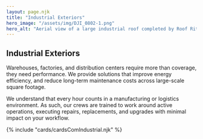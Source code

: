 ```yaml
---
layout: page.njk
title: "Industrial Exteriors"
hero_image: "/assets/img/DJI_0802-1.png"
hero_alt: "Aerial view of a large industrial roof completed by Roof Rite. The expansive white roofing system provides energy efficiency and long-term protection for the commercial facility at the center of the frame. Residential houses line the bottom of the frame, highlighting the scale of the job."
---
```


## Industrial Exteriors

Warehouses, factories, and distribution centers require more than coverage, they need performance. We provide solutions that improve energy efficiency, and reduce long-term maintenance costs across large-scale square footage.

We understand that every hour counts in a manufacturing or logistics environment. As such, our crews are trained to work around active operations, executing repairs, replacements, and upgrades with minimal impact on your workflow.

<div class="breakout">
  {% include "cards/cardsComIndustrial.njk" %}
  <!-- Possible Gallery Here -->
</div>
